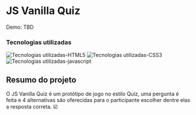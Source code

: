 # JS Vanilla Quiz
Demo: TBD

### Tecnologias utilizadas
![Tecnologias utilizadas-HTML5](https://img.shields.io/badge/HTML5-E34F26?style=for-the-badge&logo=html5&logoColor=white)
![Tecnologias utilizadas-CSS3](https://img.shields.io/badge/CSS3-1572B6?style=for-the-badge&logo=css3&logoColor=white)
![Tecnologias utilizadas-javascript](https://img.shields.io/badge/JavaScript-323330?style=for-the-badge&logo=javascript&logoColor=F7DF1E)

## Resumo do projeto
O JS Vanilla Quiz é um protótipo de jogo no estilo Quiz, uma pergunta é feita e 4 alternativas são oferecidas para o participante escolher dentre elas a resposta correta. :ballot_box_with_check:

<!-- Instruções de execução do projeto [aqui](./doc/exec_instructions.md) -->

<!-- ## Screenshots
  - Página Inicial
  ![Página Inicial](./doc/img/home_page.png)

  - Lista de vagas
  ![Lista de vagas](./doc/img/lista_vagas.png)

  - Adicionar vaga
  ![Adicionar vaga](./doc/img/add_vaga.png)

  - Visualizar vaga
  ![Visualizar vaga](./doc/img/view_vaga.png)
-->
